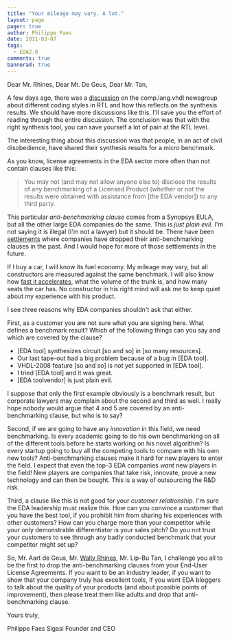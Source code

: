 ```yaml
---
title: "Your mileage may vary. A lot."
layout: page 
pager: true
author: Philippe Faes
date: 2011-03-07
tags: 
  - EDA2.0
comments: true
bannerad: true
---
```


Dear Mr. Rhines,
Dear Mr. De Geus,
Dear Mr. Tan,

A few days ago, there was a <a href="http://groups.google.com/group/comp.lang.vhdl/browse_thread/thread/52fe42cf0333f4c2?pli=1">discussion</a> on the comp.lang.vhdl newsgroup about different coding styles in RTL and how this reflects on the synthesis results. We should have more discussions like this. I'll save you the effort of reading through the entire discussion. The conclusion was that with the right synthesis tool, you can save yourself a lot of pain at the RTL level. 

The interesting thing about this discussion was that people, in an act of civil disobedience, have shared their synthesis results for a micro benchmark.

As you know, license agreements in the EDA sector more often than not contain clauses like this:

> You may not (and may not allow anyone else to) disclose the results of any benchmarking of a Licensed Product (whether or not the results were obtained with assistance from \[the EDA vendor\]) to any third party.

This particular <em>anti-benchmarking clause</em> comes from a Synopsys EULA, but all the other large EDA companies do the same. This is <em>just plain evil</em>. I'm not saying it is illegal (I'm not a lawyer) but it should be. There have been <a href="https://ag.ny.gov/press-release/2007/new-york-attorney-general-vindicates-free-speech-rights-consumers">settlements</a> where companies have dropped their anti-benchmarking clauses in the past. And I would hope for more of those settlements in the future.

If I buy a car, I will know its fuel economy. My mileage may vary, but all constructors are measured against the same benchmark. I will also know how <a href="http://en.wikipedia.org/wiki/0_to_60_mph">fast it accelerates</a>, what the volume of the trunk is, and how many seats the car has. No constructor in his right mind will ask me to keep quiet about my experience with his product. 

I see three reasons why EDA companies shouldn't ask that either. 

First, as a customer you are not sure what you are signing here. What defines a benchmark result? Which of the following things can you say and which are covered by the clause?

* \[EDA tool\] synthesizes circuit \[so and so\] in \[so many resources\].
* Our last tape-out had a big problem because of a bug in \[EDA tool\].
* VHDL-2008 feature \[so and so\] is not yet supported in \[EDA tool\].
* I tried \[EDA tool\] and it was great.
* \[EDA toolvendor\] is just plain evil.

I suppose that only the first example obviously is a benchmark result, but corporate lawyers may complain about the second and third as well. I really hope nobody would argue that 4 and 5 are covered by an anti-benchmarking clause, but who is to say?

Second, if we are going to have any <em>innovation</em> in this field, we need benchmarking. Is every academic going to do his own benchmarking on all of the different tools before he starts working on his novel algorithm? Is every startup going to buy all the competing tools to compare with his own new tools? Anti-benchmarking clauses make it hard for new players to enter the field. I expect that even the top-3 EDA companies <em>want</em> new players in the field! New players are companies that take risk, innovate, prove a new technology and can then be bought. This is a way of outsourcing the R&D risk.

Third, a clause like this is not good for your <em>customer relationship</em>. I'm sure the EDA leadership must realize this. How can you convince a customer that you have the best tool, if you prohibit him from sharing his experiences with other customers? How can you charge more than your competitor while your only demonstrable differentiator is your sales pitch? Do you not trust your customers to see through any badly conducted benchmark that your competitor might set up?

So, Mr. Aart de Geus, Mr. <a href="http://www.mentor.com/company/executive_team/w_rhines">Wally Rhines</a>, Mr. Lip-Bu Tan, I challenge you all to be the first to drop the anti-benchmarking clauses from your End-User License Agreements. If you want to be an industry leader, if you want to show that your company truly has excellent tools, if you want EDA bloggers to talk about the quality of your products (and about possible points of improvement), then please treat them like adults and drop that anti-benchmarking clause.

Yours truly,

Philippe Faes
Sigasi Founder and CEO